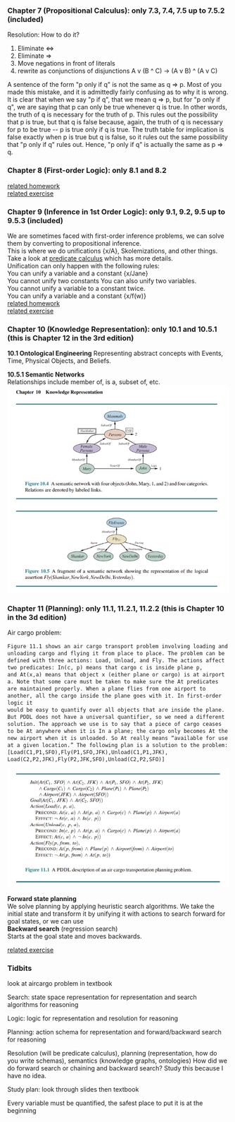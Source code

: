 ### Chapter 7 (Propositional Calculus): only 7.3, 7.4, 7.5 up to 7.5.2 (included)
Resolution: How to do it?
1. Eliminate <=>
2. Eliminate =>
3. Move negations in front of literals
4. rewrite as conjunctions of disjunctions A v (B ^ C) -> (A v B) ^ (A v C)  

A sentence of the form "p only if q" is not the same as q ⇒ p. Most of you made this mistake, and it is admittedly fairly confusing as to why it is wrong. It is clear that when we say "p if q", that we mean  q ⇒ p, but for "p only if q", we are saying that p can only be true whenever q is true. In other words, the truth of q is necessary for the truth of p. This rules out the possibility that p is true, but that q is false because, again, the truth of q is necessary for p to be true -- p is true only if q is true. The truth table for implication is false exactly when p is true but q is false, so it rules out the same possibility that "p only if q" rules out. Hence, "p only if q" is actually the same as  p ⇒ q.  

### Chapter 8 (First-order Logic): only 8.1 and 8.2


[related homework](https://docs.google.com/document/d/1DaskZZoNo4PmNn2nEs2XS3HO5vD50acCwnhNaeVaxnE/edit?usp=sharing)  
[related exercise](https://docs.google.com/document/d/1HRfpFde3BVu3J0w_ceL3aPbIXNV2dcp1_y80zt92-pE/edit?usp=sharing)

### Chapter 9 (Inference in 1st Order Logic): only 9.1, 9.2, 9.5 up to 9.5.3 (included)
We are sometimes faced with first-order inference problems, we can solve them by converting to propositional inference.  
This is where we do unifications {x/A}, Skolemizations, and other things. Take a look at [predicate calculus](/predicate_calculus.md) which has more details.  
Unification can only happen with the following rules:  
You can unify a variable and a constant {x/Jane}  
You cannot unify two constants
You can also unify two variables.  
You cannot unify a variable to a constant twice.  
You can unify a variable and a constant {x/f(w)}  
[related homework](https://docs.google.com/document/d/1DaskZZoNo4PmNn2nEs2XS3HO5vD50acCwnhNaeVaxnE/edit?usp=sharing)  
[related exercise](https://docs.google.com/document/d/1HRfpFde3BVu3J0w_ceL3aPbIXNV2dcp1_y80zt92-pE/edit?usp=sharing)

### Chapter 10 (Knowledge Representation): only 10.1 and 10.5.1 (this is Chapter 12 in the 3rd edition)
**10.1 Ontological Engineering**
Representing abstract concepts with Events, Time, Physical Objects, and Beliefs. 

**10.5.1 Semantic Networks**  
Relationships include member of, is a, subset of, etc.
![semantic network](https://github.com/lukechn99/github-quickstart/blob/master/class/class_4511w_intro_artificial_intelligence.md/semantic_network.png)

### Chapter 11 (Planning): only 11.1, 11.2.1, 11.2.2 (this is Chapter 10 in the 3d edition)
Air cargo problem:  
```
Figure 11.1 shows an air cargo transport problem involving loading and unloading cargo and flying it from place to place. The problem can be defined with three actions: Load, Unload, and Fly. The actions affect two predicates: In(c, p) means that cargo c is inside plane p,
and At(x,a) means that object x (either plane or cargo) is at airport a. Note that some care must be taken to make sure the At predicates are maintained properly. When a plane flies from one airport to another, all the cargo inside the plane goes with it. In first-order logic it
would be easy to quantify over all objects that are inside the plane. But PDDL does not have a universal quantifier, so we need a different solution. The approach we use is to say that a piece of cargo ceases to be At anywhere when it is In a plane; the cargo only becomes At the
new airport when it is unloaded. So At really means “available for use at a given location.” The following plan is a solution to the problem:
[Load(C1,P1,SFO),Fly(P1,SFO,JFK),Unload(C1,P1,JFK),
Load(C2,P2,JFK),Fly(P2,JFK,SFO),Unload(C2,P2,SFO)]
```
![aircargo](https://github.com/lukechn99/github-quickstart/blob/master/class/class_4511w_intro_artificial_intelligence.md/aircargo.png)

**Forward state planning**  
We solve planning by applying heuristic search algorithms. We take the initial state and transform it by unifying it with actions to search forward for goal states, or we can use  
**Backward search** (regression search)  
Starts at the goal state and moves backwards.  

[related exercise](https://docs.google.com/document/d/1Ny5Dk5leMLG8n5uObxn3tn-npzhi-xwoiQb66x99P3s/edit?usp=sharing)

### Tidbits
look at aircargo problem in textbook

Search: state space representation for representation and search algorithms for reasoning

Logic: logic for representation and resolution for reasoning

Planning: action schema for representation and forward/backward search for reasoning

Resolution (will be predicate calculus), planning (representation, how do you write schemas), semantics (knowledge graphs, ontologies)
How did we do forward search or chaining and backward search? Study this because I have no idea. 

Study plan: look through slides
then textbook

Every variable must be quantified, the safest place to put it is at the beginning
